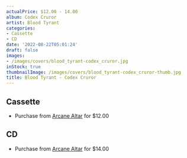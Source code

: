 ```yaml
---
actualPrice: $12.00 - 14.00
album: Codex Cruror
artist: Blood Tyrant
categories:
- Cassette
- CD
date: '2022-08-22T05:01:24'
draft: false
images:
- /images/covers/blood_tyrant-codex_cruror.jpg
inStock: true
thumbnailImage: /images/covers/blood_tyrant-codex_cruror-thumb.jpg
title: Blood Tyrant - Codex Cruror
---
```


## Cassette
* Purchase from [Arcane Altar](https://arcanealtar.bigcartel.com/product/blood-tyrant-codex-cruror-tape) for $12.00
## CD
* Purchase from [Arcane Altar](https://arcanealtar.bigcartel.com/product/blood-tyrant-codex-cruror-cd) for $14.00
